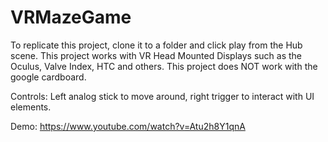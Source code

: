 # VRMazeGame

To replicate this project, clone it to a folder and click play from the Hub scene.
This project works with VR Head Mounted Displays such as the Oculus, Valve Index, HTC and others.
This project does NOT work with the google cardboard.

Controls:
Left analog stick to move around, right trigger to interact with UI elements.

Demo:
https://www.youtube.com/watch?v=Atu2h8Y1qnA
